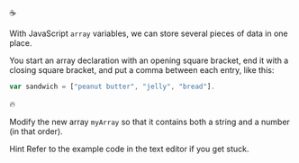 :coffee:

With JavaScript `array` variables, we can store several pieces of data in one place.

You start an array declaration with an opening square bracket, end it with a closing square bracket, and put a comma between each entry, like this:

```javascript
var sandwich = ["peanut butter", "jelly", "bread"].
```
:fire:

Modify the new array `myArray` so that it contains both a string and a number (in that order).

Hint
Refer to the example code in the text editor if you get stuck.
